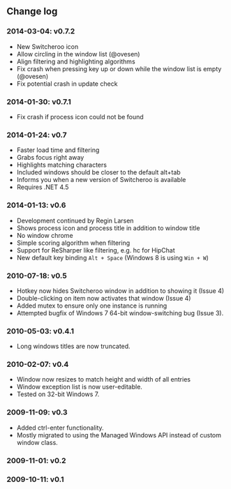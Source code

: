 Change log
----------

### 2014-03-04: v0.7.2 ###
- New Switcheroo icon
- Allow circling in the window list (@ovesen)
- Align filtering and highlighting algorithms
- Fix crash when pressing key up or down while the window list is empty (@ovesen)
- Fix potential crash in update check

### 2014-01-30: v0.7.1 ###
- Fix crash if process icon could not be found

### 2014-01-24: v0.7 ###
- Faster load time and filtering
- Grabs focus right away
- Highlights matching characters
- Included windows should be closer to the default alt+tab
- Informs you when a new version of Switcheroo is available
- Requires .NET 4.5

### 2014-01-13: v0.6 ###
- Development continued by Regin Larsen
- Shows process icon and process title in addition to window title
- No window chrome
- Simple scoring algorithm when filtering
- Support for ReSharper like filtering, e.g. hc for HipChat
- New default key binding `Alt + Space` (Windows 8 is using `Win + W`)

### 2010-07-18: v0.5 ###
- Hotkey now hides Switcheroo window in addition to showing it (Issue 4)
- Double-clicking on item now activates that window (Issue 4)
- Added mutex to ensure only one instance is running
- Attempted bugfix of Windows 7 64-bit window-switching bug (Issue 3).

### 2010-05-03: v0.4.1 ###
- Long windows titles are now truncated.

### 2010-02-07: v0.4 ###
- Window now resizes to match height and width of all entries
- Window exception list is now user-editable.  
- Tested on 32-bit Windows 7.

### 2009-11-09: v0.3 ###
- Added ctrl-enter functionality.
- Mostly migrated to using the Managed Windows API instead of custom window class.

### 2009-11-01: v0.2 ###

### 2009-10-11: v0.1 ###
